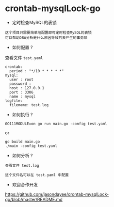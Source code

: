 # crontab-mysqlLock-go

- 定时检查MySQL的表锁

```
这个项目只需要简单地配置即可定时检查MySQL的表锁
可以帮助DBA分析是什么原因导致的表产生的事务锁
```

- 如何配置 ?

查看文件 `test.yaml`

```
crontab:
  period : "*/10 * * * * *"
mysql:
  user : root
  password :
  host : 127.0.0.1
  port : 3306
  name : mysql
logfile:
  filename: test.log

```

- 如何执行 ?

```
GO111MODULE=on go run main.go -config test.yaml
```

or

```
go build main.go
./main -config test.yaml
```

- 如何分析 ?

```
查看文件 test.log

这个文件名可以在 test.yaml 中配置
```

- 欢迎合作开发 

https://github.com/jasondayee/crontab-mysqlLock-go/blob/master/README.md
